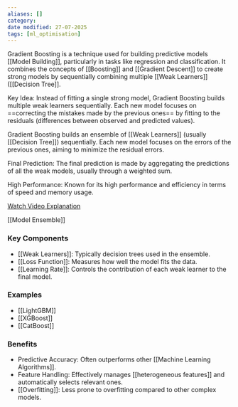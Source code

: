 ```yaml
---
aliases: []
category:
date modified: 27-07-2025
tags: [ml_optimisation]
---
```

Gradient Boosting is a technique used for building predictive models [[Model Building]], particularly in tasks like regression and classification. It combines the concepts of [[Boosting]] and [[Gradient Descent]] to create strong models by sequentially combining multiple [[Weak Learners]] ([[Decision Tree]]. 

Key Idea: Instead of fitting a single strong model, Gradient Boosting builds multiple weak learners sequentially. Each new model focuses on ==correcting the mistakes made by the previous ones== by fitting to the residuals (differences between observed and predicted values).

Gradient Boosting builds an ensemble of [[Weak Learners]] (usually [[Decision Tree]]) sequentially. Each new model focuses on the errors of the previous ones, aiming to minimize the residual errors.

Final Prediction: The final prediction is made by aggregating the predictions of all the weak models, usually through a weighted sum.

High Performance: Known for its high performance and efficiency in terms of speed and memory usage.

[Watch Video Explanation](https://www.youtube.com/watch?v=3CC4N4z3GJc)

[[Model Ensemble]]
### Key Components

- [[Weak Learners]]: Typically decision trees used in the ensemble.
- [[Loss Function]]: Measures how well the model fits the data.
- [[Learning Rate]]: Controls the contribution of each weak learner to the final model.

### Examples

- [[LightGBM]]
- [[XGBoost]]
- [[CatBoost]]
### Benefits

- Predictive Accuracy: Often outperforms other [[Machine Learning Algorithms]].
- Feature Handling: Effectively manages [[heterogeneous features]] and automatically selects relevant ones.
- [[Overfitting]]: Less prone to overfitting compared to other complex models.